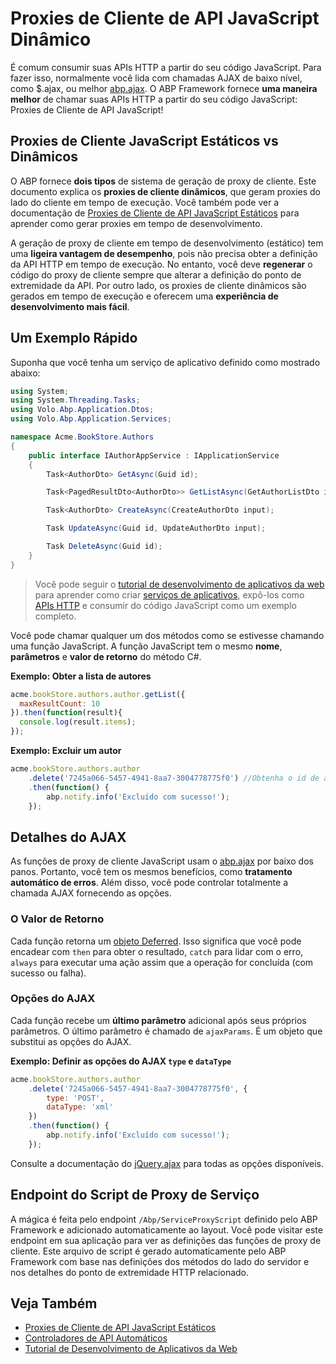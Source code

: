 # Proxies de Cliente de API JavaScript Dinâmico

É comum consumir suas APIs HTTP a partir do seu código JavaScript. Para fazer isso, normalmente você lida com chamadas AJAX de baixo nível, como $.ajax, ou melhor [abp.ajax](JavaScript-API/Ajax.md). O ABP Framework fornece **uma maneira melhor** de chamar suas APIs HTTP a partir do seu código JavaScript: Proxies de Cliente de API JavaScript!

## Proxies de Cliente JavaScript Estáticos vs Dinâmicos

O ABP fornece **dois tipos** de sistema de geração de proxy de cliente. Este documento explica os **proxies de cliente dinâmicos**, que geram proxies do lado do cliente em tempo de execução. Você também pode ver a documentação de [Proxies de Cliente de API JavaScript Estáticos](Static-JavaScript-Proxies.md) para aprender como gerar proxies em tempo de desenvolvimento.

A geração de proxy de cliente em tempo de desenvolvimento (estático) tem uma **ligeira vantagem de desempenho**, pois não precisa obter a definição da API HTTP em tempo de execução. No entanto, você deve **regenerar** o código do proxy de cliente sempre que alterar a definição do ponto de extremidade da API. Por outro lado, os proxies de cliente dinâmicos são gerados em tempo de execução e oferecem uma **experiência de desenvolvimento mais fácil**.

## Um Exemplo Rápido

Suponha que você tenha um serviço de aplicativo definido como mostrado abaixo:

````csharp
using System;
using System.Threading.Tasks;
using Volo.Abp.Application.Dtos;
using Volo.Abp.Application.Services;

namespace Acme.BookStore.Authors
{
    public interface IAuthorAppService : IApplicationService
    {
        Task<AuthorDto> GetAsync(Guid id);

        Task<PagedResultDto<AuthorDto>> GetListAsync(GetAuthorListDto input);

        Task<AuthorDto> CreateAsync(CreateAuthorDto input);

        Task UpdateAsync(Guid id, UpdateAuthorDto input);

        Task DeleteAsync(Guid id);
    }
}
````

> Você pode seguir o [tutorial de desenvolvimento de aplicativos da web](../../Tutorials/Part-1.md) para aprender como criar [serviços de aplicativos](../../Application-Services.md), expô-los como [APIs HTTP](../../API/Auto-API-Controllers.md) e consumir do código JavaScript como um exemplo completo.

Você pode chamar qualquer um dos métodos como se estivesse chamando uma função JavaScript. A função JavaScript tem o mesmo **nome**, **parâmetros** e **valor de retorno** do método C#.

**Exemplo: Obter a lista de autores**

````js
acme.bookStore.authors.author.getList({
  maxResultCount: 10
}).then(function(result){
  console.log(result.items);
});
````

**Exemplo: Excluir um autor**

```js
acme.bookStore.authors.author
    .delete('7245a066-5457-4941-8aa7-3004778775f0') //Obtenha o id de algum lugar!
    .then(function() {
        abp.notify.info('Excluído com sucesso!');
    });
```

## Detalhes do AJAX

As funções de proxy de cliente JavaScript usam o [abp.ajax](JavaScript-API/Ajax.md) por baixo dos panos. Portanto, você tem os mesmos benefícios, como **tratamento automático de erros**. Além disso, você pode controlar totalmente a chamada AJAX fornecendo as opções.

### O Valor de Retorno

Cada função retorna um [objeto Deferred](https://api.jquery.com/category/deferred-object/). Isso significa que você pode encadear com `then` para obter o resultado, `catch` para lidar com o erro, `always` para executar uma ação assim que a operação for concluída (com sucesso ou falha).

### Opções do AJAX

Cada função recebe um **último parâmetro** adicional após seus próprios parâmetros. O último parâmetro é chamado de `ajaxParams`. É um objeto que substitui as opções do AJAX.

**Exemplo: Definir as opções do AJAX `type` e `dataType`**

````js
acme.bookStore.authors.author
    .delete('7245a066-5457-4941-8aa7-3004778775f0', {
        type: 'POST',
        dataType: 'xml'
    })
    .then(function() {
        abp.notify.info('Excluído com sucesso!');
    });
````

Consulte a documentação do [jQuery.ajax](https://api.jquery.com/jQuery.ajax/) para todas as opções disponíveis.

## Endpoint do Script de Proxy de Serviço

A mágica é feita pelo endpoint `/Abp/ServiceProxyScript` definido pelo ABP Framework e adicionado automaticamente ao layout. Você pode visitar este endpoint em sua aplicação para ver as definições das funções de proxy de cliente. Este arquivo de script é gerado automaticamente pelo ABP Framework com base nas definições dos métodos do lado do servidor e nos detalhes do ponto de extremidade HTTP relacionado.

## Veja Também

* [Proxies de Cliente de API JavaScript Estáticos](Static-JavaScript-Proxies.md)
* [Controladores de API Automáticos](../../API/Auto-API-Controllers.md)
* [Tutorial de Desenvolvimento de Aplicativos da Web](../../Tutorials/Part-1.md)